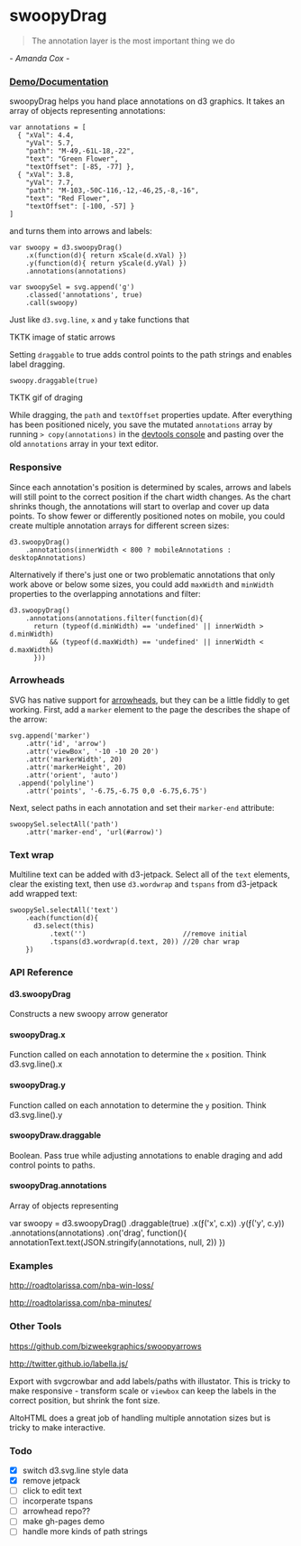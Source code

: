 # swoopyDrag

> The annotation layer is the most important thing we do

*- Amanda Cox -*

### [Demo/Documentation](http://1wheel.github.io/swoopy-drag/)

swoopyDrag helps you hand place annotations on d3 graphics. It takes an array of objects representing annotations:

    var annotations = [
      { "xVal": 4.4,
        "yVal": 5.7,
        "path": "M-49,-61L-18,-22",
        "text": "Green Flower",
        "textOffset": [-85, -77] },
      { "xVal": 3.8,
        "yVal": 7.7,
        "path": "M-103,-50C-116,-12,-46,25,-8,-16",
        "text": "Red Flower",
        "textOffset": [-100, -57] }
    ]

and turns them into arrows and labels:

    var swoopy = d3.swoopyDrag()
        .x(function(d){ return xScale(d.xVal) })
        .y(function(d){ return yScale(d.yVal) })
        .annotations(annotations)
        
    var swoopySel = svg.append('g')
        .classed('annotations', true)
        .call(swoopy)

Just like `d3.svg.line`, `x` and `y` take functions that 

TKTK image of static arrows

Setting `draggable` to true adds control points to the path strings and enables label dragging.

    swoopy.draggable(true)

TKTK gif of draging

While dragging, the `path` and `textOffset` properties update. After everything has been positioned nicely, you save the mutated `annotations` array by running `> copy(annotations)` in the [devtools console](https://developer.chrome.com/devtools/docs/console) and pasting over the old `annotations` array in your text editor. 

### Responsive

Since each annotation's position is determined by scales, arrows and labels will still point to the correct position if the chart width changes. As the chart shrinks though, the annotations will start to overlap and cover up data points. To show fewer or differently positioned notes on mobile, you could create multiple annotation arrays for different screen sizes: 

    d3.swoopyDrag()
        .annotations(innerWidth < 800 ? mobileAnnotations : desktopAnnotations)

Alternatively if there's just one or two problematic annotations that only work above or below some sizes, you could add `maxWidth` and `minWidth` properties to the overlapping annotations and filter: 

    d3.swoopyDrag()
        .annotations(annotations.filter(function(d){
          return (typeof(d.minWidth) == 'undefined' || innerWidth > d.minWidth)
              && (typeof(d.maxWidth) == 'undefined' || innerWidth < d.maxWidth)
          }))

### Arrowheads

SVG has native support for [arrowheads](https://developer.mozilla.org/en-US/docs/Web/SVG/Element/marker), but they can be a little fiddly to get working. First, add a `marker` element to the page the describes the shape of the arrow:

    svg.append('marker')
        .attr('id', 'arrow')
        .attr('viewBox', '-10 -10 20 20')
        .attr('markerWidth', 20)
        .attr('markerHeight', 20)
        .attr('orient', 'auto')
      .append('polyline')
        .attr('points', '-6.75,-6.75 0,0 -6.75,6.75')

Next, select paths in each annotation and set their `marker-end` attribute:

    swoopySel.selectAll('path')
        .attr('marker-end', 'url(#arrow)')

### Text wrap

Multiline text can be added with d3-jetpack. Select all of the `text` elements, clear the existing text, then use `d3.wordwrap` and `tspans` from d3-jetpack add wrapped text:

    swoopySel.selectAll('text')
        .each(function(d){
          d3.select(this)
              .text('')                        //remove initial
              .tspans(d3.wordwrap(d.text, 20)) //20 char wrap
        })  

### API Reference

#### d3.swoopyDrag

Constructs a new swoopy arrow generator

#### swoopyDrag.x

Function called on each annotation to determine the `x` position. Think d3.svg.line().x

#### swoopyDrag.y

Function called on each annotation to determine the `y` position. Think d3.svg.line().y

#### swoopyDraw.draggable

Boolean. Pass true while adjusting annotations to enable draging and add control points to paths.

#### swoopyDrag.annotations

Array of objects representing  

var swoopy = d3.swoopyDrag()
    .draggable(true)
    .x(ƒ('x', c.x))
    .y(ƒ('y', c.y))
    .annotations(annotations)
    .on('drag', function(){
      annotationText.text(JSON.stringify(annotations, null, 2))
    })


### Examples

http://roadtolarissa.com/nba-win-loss/

http://roadtolarissa.com/nba-minutes/

### Other Tools

https://github.com/bizweekgraphics/swoopyarrows

http://twitter.github.io/labella.js/

Export with svgcrowbar and add labels/paths with illustator. This is tricky to make responsive - transform scale or `viewbox` can keep the labels in the correct position, but shrink the font size. 

AItoHTML does a great job of handling multiple annotation sizes but is tricky to make interactive.

### Todo
- [x] switch d3.svg.line style data
- [x] remove jetpack
- [ ] click to edit text
- [ ] incorperate tspans
- [ ] arrowhead repo??
- [ ] make gh-pages demo
- [ ] handle more kinds of path strings
